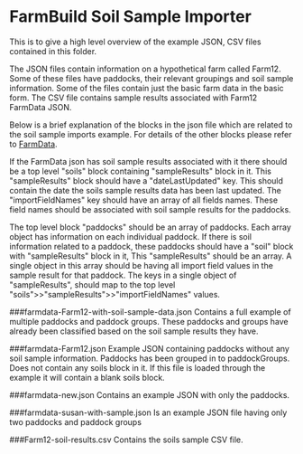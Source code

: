 # FarmBuild Soil Sample Importer

This is to give a high level overview of the example JSON, CSV files contained in this folder.

The JSON files contain information on a hypothetical farm called Farm12. Some of these files have paddocks, their relevant groupings and soil sample information. Some of the files contain just the basic farm data in the basic form.
The CSV file contains sample results associated with Farm12 FarmData JSON.

Below is a brief explanation of the blocks in the json file which are related to the soil sample imports example. For details of the other blocks please refer to <a href="https://github.com/FarmBuild/farmbuild-farmdata">FarmData</a>.

If the FarmData json has soil sample results associated with it there should be a top level "soils" block containing "sampleResults" block in it.
This "sampleResults" block should have a "dateLastUpdated" key. This should contain the date the soils sample results data has been last updated.
The "importFieldNames" key should have an array of all fields names. These field names should be associated with soil sample results for the paddocks.

The top level block "paddocks" should be an array of paddocks. Each array object has information on each individual paddock.
If there is soil information related to a paddock, these paddocks should have a "soil" block with "sampleResults" block in it,
This "sampleResults" should be an array. A single object in this array should be having all import field values in the sample result for that paddock.
The keys in a single object of "sampleResults", should map to the top level "soils">>"sampleResults">>"importFieldNames" values.




###farmdata-Farm12-with-soil-sample-data.json
Contains a full example of multiple paddocks and paddock groups. These paddocks and groups have already been classified based on the soil sample results they have.

###farmdata-Farm12.json
Example JSON containing paddocks without any soil sample information. Paddocks has been grouped in to paddockGroups. Does not contain any soils block in it. If this file is loaded through the example it will contain a blank soils block.

###farmdata-new.json
Contains an example JSON with only the paddocks.

###farmdata-susan-with-sample.json
Is an example JSON file having only two paddocks and paddock groups

###Farm12-soil-results.csv
Contains the soils sample CSV file.